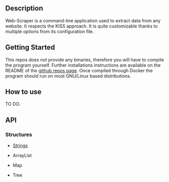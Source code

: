 ## Description

Web-Scraper is a command-line application used to extract data from any website. It respects the KISS approach. It is quite customizable thanks to multiple options from its configuration file.

## Getting Started

This repos does not provide any binaries, therefore you will have to compile the program yourself. Further installations instructions are available on the README of the [github repos page](https://github.com/TheGhostSpirit/web-scraper). Once compiled through Docker the program should run on most GNU/Linux based distributions.

## How to use

TO DO.

## API

### Structures

- [Strings](./string.md)

- ArrayList

- Map

- Tree
